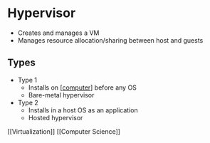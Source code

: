 # Hypervisor

- Creates and manages a VM
- Manages resource allocation/sharing between host and guests

## Types

- Type 1
  - Installs on [[computer]] before any OS
  - Bare-metal hypervisor
- Type 2
  - Installs in a host OS as an application
  - Hosted hypervisor

[[Virtualization]] [[Computer Science]]

[//begin]: # "Autogenerated link references for markdown compatibility"
[computer]: computer "Computer"
[computer-science]: computer-science "Computer Science"
[//end]: # "Autogenerated link references"